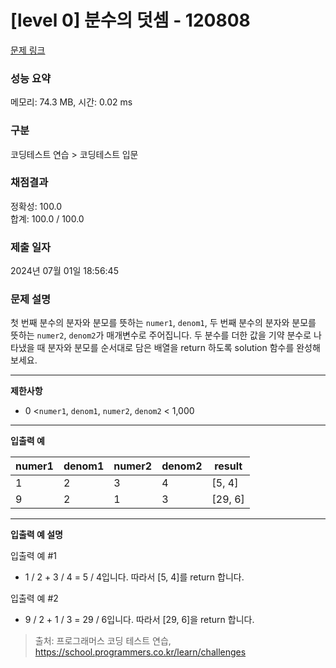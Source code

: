 # \[level 0] 분수의 덧셈 - 120808

[문제 링크](https://school.programmers.co.kr/learn/courses/30/lessons/120808)

### 성능 요약

메모리: 74.3 MB, 시간: 0.02 ms

### 구분

코딩테스트 연습 > 코딩테스트 입문

### 채점결과

정확성: 100.0\
합계: 100.0 / 100.0

### 제출 일자

2024년 07월 01일 18:56:45

### 문제 설명

첫 번째 분수의 분자와 분모를 뜻하는 `numer1`, `denom1`, 두 번째 분수의 분자와 분모를 뜻하는 `numer2`, `denom2`가 매개변수로 주어집니다. 두 분수를 더한 값을 기약 분수로 나타냈을 때 분자와 분모를 순서대로 담은 배열을 return 하도록 solution 함수를 완성해보세요.

***

**제한사항**

* 0 <`numer1`, `denom1`, `numer2`, `denom2` < 1,000

***

**입출력 예**

| numer1 | denom1 | numer2 | denom2 | result   |
| ------ | ------ | ------ | ------ | -------- |
| 1      | 2      | 3      | 4      | \[5, 4]  |
| 9      | 2      | 1      | 3      | \[29, 6] |

***

**입출력 예 설명**

입출력 예 #1

* 1 / 2 + 3 / 4 = 5 / 4입니다. 따라서 \[5, 4]를 return 합니다.

입출력 예 #2

* 9 / 2 + 1 / 3 = 29 / 6입니다. 따라서 \[29, 6]을 return 합니다.

> 출처: 프로그래머스 코딩 테스트 연습, https://school.programmers.co.kr/learn/challenges
